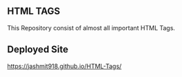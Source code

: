 ## HTML TAGS
This Repository consist of almost all important HTML Tags.


## Deployed Site
https://jashmit918.github.io/HTML-Tags/